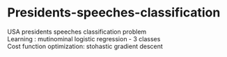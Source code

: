 # Presidents-speeches-classification
USA presidents speeches classification problem<br>
Learning : mutinominal logistic regression - 3 classes<br>
Cost function optimization: stohastic gradient descent
